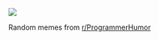 ![](https://preview.redd.it/cmg3dqjeogbe1.png?width=640&crop=smart&auto=webp&s=70d5f2de575387a058aad65fd0859118b8c4ba01)

 Random memes from [r/ProgrammerHumor](https://www.reddit.com/r/ProgrammerHumor/)
